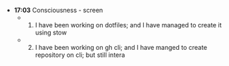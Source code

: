 - **17:03**  Consciousness - screen
	- 1. I have been working on dotfiles; and I have managed to create it using stow
	- 2. I have been working on gh cli; and I have manged to create repository on cli; but still intera